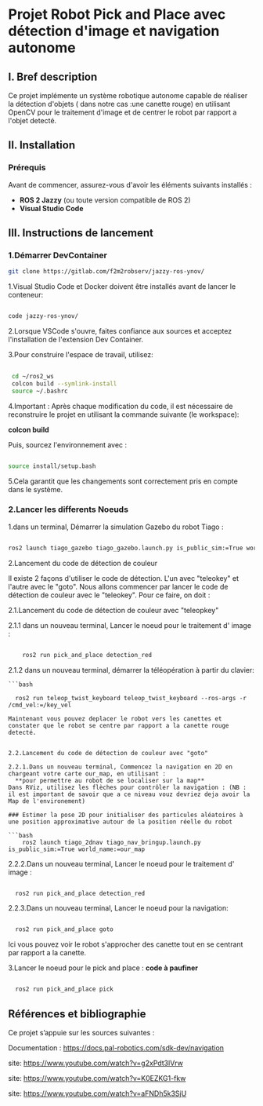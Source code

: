 # Projet Robot Pick and Place avec détection d'image et navigation autonome

## I. Bref description

  Ce projet implémente un système robotique autonome capable de réaliser la détection d'objets ( dans notre cas :une canette rouge) en utilisant OpenCV pour le traitement d'image et de centrer le robot par rapport a l'objet detecté. 

## II. Installation 

### Prérequis

Avant de commencer, assurez-vous d'avoir les éléments suivants installés :

- **ROS 2 Jazzy** (ou toute version compatible de ROS 2)
- **Visual Studio Code** 

  
## III. Instructions de lancement

### 1.Démarrer DevContainer
  
   ```bash
  git clone https://gitlab.com/f2m2robserv/jazzy-ros-ynov/
  ```

  1.Visual Studio Code et Docker doivent être installés avant de lancer le conteneur:

   ```bash

   code jazzy-ros-ynov/

   ```
    

  2.Lorsque VSCode s'ouvre, faites confiance aux sources et acceptez l'installation de l'extension Dev Container.

  3.Pour construire l'espace de travail, utilisez:
  ```bash
   
   cd ~/ros2_ws
   colcon build --symlink-install
   source ~/.bashrc

   ```
    

   
  4.Important : Après chaque modification du code, il est nécessaire  de reconstruire le projet en utilisant la commande suivante (le  workspace):
   
   **colcon build**

 Puis, sourcez l'environnement avec :
 ```bash

 source install/setup.bash

  ```

 5.Cela garantit que les changements sont correctement pris en compte dans le système.

 
### 2.Lancer les differents Noeuds
  
1.dans un terminal, Démarrer la simulation Gazebo du robot Tiago :

  ```bash
  
  ros2 launch tiago_gazebo tiago_gazebo.launch.py is_public_sim:=True world_name:=pick_and_place

  ```
2.Lancement du code de détection de couleur

  Il existe 2 façons d'utiliser le code de détection. L'un avec "teleokey" et l'autre avec le "goto".
  Nous allons commencer par lancer le code de détection de couleur avec le "teleokey". Pour ce faire, on doit :


2.1.Lancement du code de détection de couleur avec "teleopkey"

2.1.1 dans un nouveau terminal, Lancer le noeud pour le traitement d' image :

  ```bash

      ros2 run pick_and_place detection_red
  ```

2.1.2 dans un nouveau terminal, démarrer la téléopération à partir du clavier:

    ```bash

      ros2 run teleop_twist_keyboard teleop_twist_keyboard --ros-args -r /cmd_vel:=/key_vel
  ```
Maintenant vous pouvez deplacer le robot vers les canettes et constater que le robot se centre par rapport a la canette rouge detecté.


2.2.Lancement du code de détection de couleur avec "goto"

2.2.1.Dans un nouveau terminal, Commencez la navigation en 2D en chargeant votre carte our_map, en utilisant :
    **pour permettre au robot de se localiser sur la map**
  Dans RViz, utilisez les flèches pour contrôler la navigation : (NB : il est important de savoir que a ce niveau vouz devriez deja avoir la Map de l'environement)

### Estimer la pose 2D pour initialiser des particules aléatoires à une position approximative autour de la position réelle du robot
    
  ```bash 
      ros2 launch tiago_2dnav tiago_nav_bringup.launch.py is_public_sim:=True world_name:=our_map
  ```



2.2.2.Dans un nouveau terminal, Lancer le noeud pour le traitement d' image : 

  ```bash

    ros2 run pick_and_place detection_red
  ```
  
2.2.3.Dans un nouveau terminal, Lancer le noeud pour la navigation: 

  ```bash

    ros2 run pick_and_place goto
  ```

  Ici vous pouvez voir le robot s'approcher des canette tout en se centrant par rapport a la canette.

  
3.Lancer le noeud pour le pick and place :
  **code à paufiner**
  ```bash

    ros2 run pick_and_place pick

  ```

  
## Références et bibliographie
Ce projet s’appuie sur les sources suivantes :

Documentation : https://docs.pal-robotics.com/sdk-dev/navigation

site: https://www.youtube.com/watch?v=g2xPdt3lVrw

site: https://www.youtube.com/watch?v=K0EZKG1-fkw

site: https://www.youtube.com/watch?v=aFNDh5k3SjU











